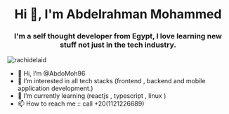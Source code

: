 <h1 align="center">Hi 👋, I'm Abdelrahman Mohammed</h1>
<h3 align="center">I'm a self thought developer from Egypt, I love learning new stuff not just in the tech industry.</h3>

<p align="left"> <img src="https://komarev.com/ghpvc/?username=rachidelaid&label=Profile%20views&color=0e75b6&style=flat" alt="rachidelaid" /> </p>

- 👋 Hi, I’m @AbdoMoh96
- 👀 I’m interested in all tech stacks (frontend , backend and mobile application development.)
- 🌱 I’m currently learning (reactjs , typescript , linux )
- 📫 How to reach me :: call +20(1121226689)

<!---
AbdoMoh96/AbdoMoh96 is a ✨ special ✨ repository because its `README.md` (this file) appears on your GitHub profile.
You can click the Preview link to take a look at your changes.
--->
